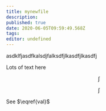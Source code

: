 ```yaml
---
title: mynewfile
description: 
published: true
date: 2020-06-05T09:59:49.568Z
tags: 
editor: undefined
---
```


asdklfjasdfkalsdjfalksdfjlkasdfjlkasdfj




Lots of text here



$$
\int \tag{test}
$$

$$
\int \label{val}
$$

See $\eqref{val}$ 